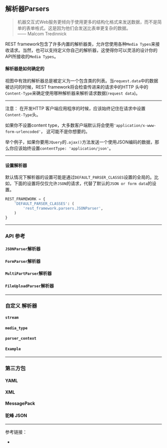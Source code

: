 ## 解析器Parsers

> 机器交互式Web服务更倾向于使用更多的结构化格式来发送数据，而不是简单的表单格式。这是因为他们会发送比表单更复杂的数据。  
—— Malcom Tredinnick

REST framework包含了许多内置的解析器类，允许您使用各种```Media Types```来接收请求。当然，也可以支持定义你自己的解析器，这使得你可以灵活的设计你的API所接收的```Media Types```。

#### 解析器是如何确定的

视图中有效的解析器总是被定义为一个包含类的列表。当```request.data```中的数据被访问的时候，REST framework将会检查传进来的请求中的HTTP 头中的```Content-Type```来确定使用哪种解析器来解析请求数据(```request data```)。

---

注意： 在开发HTTP 客户端应用程序的时候，应该始终记住在请求中设置```Content-Type```头。

如果你不设置content type，大多数客户端默认将会使用```'application/x-www-form-urlencoded'```， 这可能不是你想要的。

举个例子，如果你要用```JQuery```的```.ajax()```方法发送一个使用JSON编码的数据，那么你应该始终设置```contentType: 'application/json'```。

---

#### 设置解析器

默认情况下解析器的设置可能是通过```DEFAULT_PARSER_CLASSES```设置的全局的。比如，下面的设置将仅仅允许```JSON```的请求，代替了默认的```JSON or form data```的设置。

```python
REST_FRAMEWORK = {
    'DEFAULT_PARSER_CLASSES': (
        'rest_framework.parsers.JSONParser',
    )
}
```

---

### API 参考

#### ```JSONParser```解析器

#### ```FormParser```解析器

#### ```MultiPartParser```解析器

#### ```FileUploadParser```解析器

---

### 自定义 解析器

#### ```stream```

#### ```media_type```

#### ```parser_context```

#### ```Example```

---

### 第三方包

#### YAML

#### XML

#### MessagePack

#### 驼峰 JSON

---

参考链接：

- 